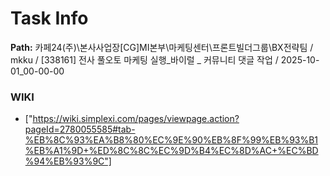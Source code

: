 # Task Info

**Path:** 카페24(주)\본사사업장\[CG]MI본부\마케팅센터\프론트빌더그룹\BX전략팀 / mkku / [338161] 전사 풀오토 마케팅 실행_바이럴 _ 커뮤니티 댓글 작업 / 2025-10-01_00-00-00

### WIKI
- ["https://wiki.simplexi.com/pages/viewpage.action?pageId=2780055585#tab-%EB%8C%93%EA%B8%80%EC%9E%90%EB%8F%99%EB%93%B1%EB%A1%9D+%ED%8C%8C%EC%9D%B4%EC%8D%AC+%EC%BD%94%EB%93%9C"]

